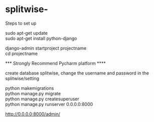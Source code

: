 # splitwise-

Steps to set up  

sudo apt-get update  
sudo apt-get install python-django  

django-admin startproject projectname  
cd projectname  

*** Strongly Recommend Pycharm platform ****

create database splitwise, change the username and password in the splitwise/setting

python makemigrations  
python manage.py migrate  
python manage.py createsuperuser  
python manage.py runserver 0.0.0.0:8000  

http://0.0.0.0:8000/admin/


